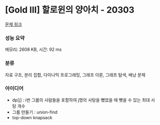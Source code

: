 # [Gold III] 할로윈의 양아치 - 20303 

[문제 링크](https://www.acmicpc.net/problem/20303) 

### 성능 요약

메모리: 2608 KB, 시간: 92 ms

### 분류

자료 구조, 분리 집합, 다이나믹 프로그래밍, 그래프 이론, 그래프 탐색, 배낭 문제

### 아이디어

- dp[j] : i번 그룹의 사람들을 포함하여 j명의 사탕을 뺐었을 때 뺏을 수 있는 최대 사탕 개수
- 그룹 만들기 : union-find
- top-down knapsack
